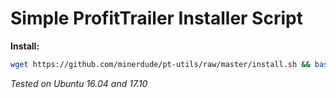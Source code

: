 # Simple ProfitTrailer Installer Script

**Install:**
```bash
wget https://github.com/minerdude/pt-utils/raw/master/install.sh && bash install.sh
```
*Tested on Ubuntu 16.04 and 17.10*
